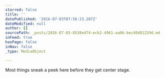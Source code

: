 ```yaml
---
starred: false
title: ''
datePublished: '2016-07-03T07:56:23.207Z'
dateModified: null
author: []
sourcePath: _posts/2016-07-03-8538e474-ecb2-4961-aa06-bec40d81259d.md
inFeed: true
hasPage: false
inNav: false
_type: MediaObject

---
```

Most things sneak a peek here before they get center stage.